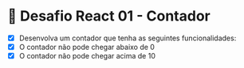 # 📌 Desafio React 01 - Contador

- [X] Desenvolva um contador que tenha as seguintes funcionalidades:
- [X] O contador não pode chegar abaixo de 0
- [X] O contador não pode chegar acima de 10